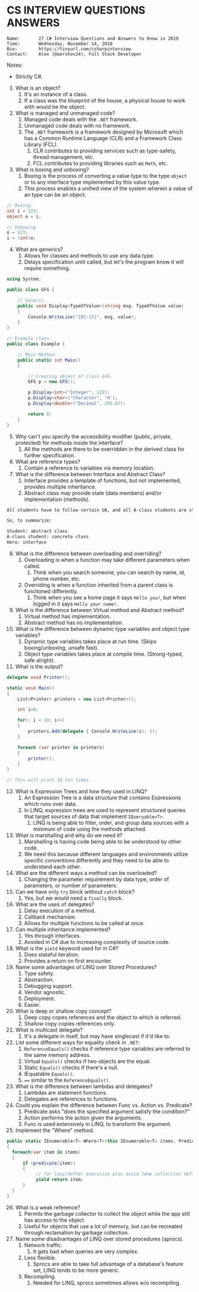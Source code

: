 # CS INTERVIEW QUESTIONS ANSWERS

```
Name:       27 C# Interview Questions and Answers to Know in 2019
Time:       Wednesday, November 14, 2018
Bio:        https://tinyurl.com/csharpinterview
Contact:    Alex (@aershov24), Full Stack Developer
```

Notes:

- Strictly C#.

1. What is an object?
   1. It's an instance of a class.
   2. If a class was the blueprint of the house, a physical house to work with would be the object.
2. What is managed and unmanaged code?
   1. Managed code deals with the `.NET` framework.
   2. Unmanaged code deals with no framework.
   3. The `.NET` framework is a framework designed by Microsoft which has a Common Runtime Language (CLR) and a Framework Class Library (FCL).
      1. CLR contributes to providing services such as type-safety, thread management, etc.
      2. FCL contributes to providing libraries such as `Math`, etc.
3. What is boxing and unboxing?
   1. Boxing is the process of converting a value type to the type `object` or to any interface type implemented by this value type.
   2. This process enables a unified view of the system wherein a value of an type can be an object.

```cs
// Boxing.
int i = 123;
object o = i;

// Unboxing.
o = 123;
i = (int)o;
```

4. What are generics?
   1. Allows for classes and methods to use any data type.
   2. Delays specification until called, but let's the program know it will require something.

```cs
using System;

public class GFG {

    // Generic.
    public void Display<TypeOfValue>(string msg, TypeOfValue value)
    {
        Console.WriteLine("{0}:{1}", msg, value);
    }
}

// Example class.
public class Example {

    // Main Method.
    public static int Main()
    {

        // Creating object of class GFG.
        GFG p = new GFG();

        p.Display<int>("Integer", 122);
        p.Display<char>("Character", 'H');
        p.Display<double>("Decimal", 255.67);

        return 0;
    }
}
```

5. Why can't you specify the accessibility modifier (public, private, protected) for methods inside the interface?
   1. All the methods are there to be overridden in the derived class for further specification.
6. What are reference types?
   1. Contain a reference to variables via memory location.
7. What is the difference between Interface and Abstract Class?
   1. Interface provides a template of functions, but not implemented, provides multiple inheritance.
   2. Abstract class may provide state (data members) and/or implementation (methods).

```txt
All students have to follow certain UA, and all A-class students are students. Anyone can be a hero.

So, to summarize:

Student: abstract class
A-class student: concrete class
Hero: interface
```

8. What is the difference between overloading and overriding?
   1. Overloading is when a function may take different parameters when called.
      1. Think when you search someone, you can search by name, id, phone number, etc.
   2. Overriding is when a function inherited from a parent class is functioned differently.
      1. Think when you see a home page it says `Hello you!`, but when logged in it says `Hello your name!`.
9. What is the difference between Virtual method and Abstract method?
   1. Virtual method has implementation.
   2. Abstract method has no implementation.
10. What is the difference between dynamic type variables and object type variables?
    1. Dynamic type variables takes place at run time. (Skips boxing/unboxing, unsafe fast).
    2. Object type variables takes place at compile time. (Strong-typed, safe alright).
11. What is the output?

```cs
delegate void Printer();

static void Main()
{
    List<Printer> printers = new List<Printer>();

    int i=0;

    for(; i < 10; i++)
    {
        printers.Add(delegate { Console.WriteLine(i); });
    }

    foreach (var printer in printers)
    {
        printer();
    }
}

// This will print 10 ten times.
```

12. What is Expression Trees and how they used in LINQ?
    1. An Expression Tree is a data structure that contains Expressions which runs over data.
    2. In LINQ, expression trees are used to represent structured queries that target sources of data that implement `IQueryable<T>`.
       1. LINQ is being able to filter, order, and group data sources with a minimum of code using the methods attached.
13. What is marshalling and why do we need it?
    1. Marshalling is having code being able to be understood by other code.
    2. We need this because different languages and environments utilize specific conventions differently and they need to be able to understand each other.
14. What are the different ways a method can be overloaded?
    1. Changing the parameter requirement by data type, order of parameters, or number of parameters.
15. Can we have only `try` block without `catch` block?
    1. Yes, but we would need a `finally` block.
16. What are the uses of delegates?
    1. Delay execution of a method.
    2. Callback mechanism.
    3. Allows for multiple functions to be called at once.
17. Can multiple inheritance implemented?
    1. Yes through interfaces.
    2. Avoided in C# due to increasing complexity of source code.
18. What is the `yield` keyword used for in C#?
    1. Does stateful iteration.
    2. Provides a return on first encounter.
19. Name some advantages of LINQ over Stored Procedures?
    1. Type safety.
    2. Abstraction.
    3. Debugging support.
    4. Vendor agnostic.
    5. Deployment.
    6. Easier.
20. What is deep or shallow copy concept?
    1. Deep copy copes references and the object to which is referred.
    2. Shallow copy copies references only.
21. What is multicast delegate?
    1. It's a delegate in itself, but may have singlecast if it'd like to.
22. List some different ways for equality check in `.NET`:
    1. `ReferenceEquals()` checks if reference type variables are referred to the same memory address.
    2. Virtual `Equals()` checks if two objects are the equal.
    3. Static `Equals()` checks if there's a null.
    4. IEquatable `Equals()`.
    5. `==` similar to the `ReferenceEquals()`.
23. What is the difference between lambdas and delegates?
    1. Lambdas are statement functions.
    2. Delegates are references to functions.
24. Could you explain the difference between Func vs. Action vs. Predicate?
    1. Predicate asks "does the specified argument satisfy the condition?"
    2. Action performs the action given the arguments.
    3. Func is used extensively in LINQ, to transform the argument.
25. Implement the "Where" method.

```cs
public static IEnumerable<T> Where<T>(this IEnumerable<T> items, Predicate<T> predicate)
{
  foreach(var item in items)
  {
      if (predicate(item))
      {
           // for lazy/deffer execution plus avoid temp collection defined
           yield return item;
      }
  }
}
```

26. What is a weak reference?
    1. Permits the garbage collector to collect the object while the app still has access to the object.
    2. Useful for objects that use a lot of memory, but can be recreated through reclamation by garbage collection.
27. Name some disadvantages of LINQ over stored procedures (sprocs).
    1. Network traffic.
       1. It gets bad when queries are very complex.
    2. Less flexible.
       1. Sprocs are able to take full advantage of a database's feature set, LINQ tends to be more generic.
    3. Recompiling.
       1. Needed for LINQ, sprocs sometimes allows w/o recompiling.
